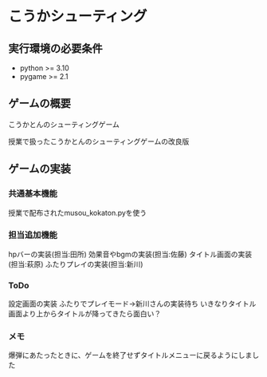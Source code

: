 
# こうかシューティング

## 実行環境の必要条件
* python >= 3.10
* pygame >= 2.1

## ゲームの概要
こうかとんのシューティングゲーム

授業で扱ったこうかとんのシューティングゲームの改良版

## ゲームの実装

### 共通基本機能
授業で配布されたmusou_kokaton.pyを使う
### 担当追加機能
hpバーの実装(担当:田所)
効果音やbgmの実装(担当:佐藤)
タイトル画面の実装(担当:萩原)
ふたりプレイの実装(担当:新川)

### ToDo
設定画面の実装
ふたりでプレイモード→新川さんの実装待ち
いきなりタイトル画面より上からタイトルが降ってきたら面白い？
### メモ
爆弾にあたったときに、ゲームを終了せずタイトルメニューに戻るようにしました